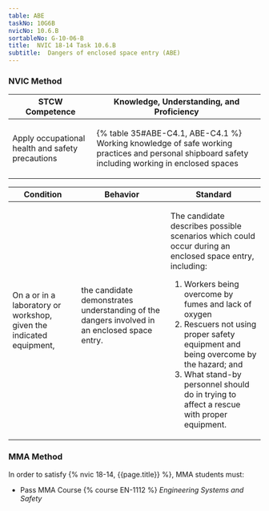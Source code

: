 ```yaml
---
table: ABE
taskNo: 10G6B
nvicNo: 10.6.B 
sortableNo: G-10-06-B
title:  NVIC 18-14 Task 10.6.B 
subtitle:  Dangers of enclosed space entry (ABE)
---
```






### NVIC Method

<a style="display:none;" onclick="togglevisibility('nvic_methods')" >Show NVIC method.</a>

<div id='nvic_methods' class='show'>

<table>
<thead>
<tr>
<th class='forty'> STCW Competence </th>
<th class='sixty'> Knowledge, Understanding, and Proficiency </th>
</tr>
</thead>

<tbody>
<tr><td markdown='1'>

Apply occupational health and safety precautions

</td><td markdown='1'>

{% table 35#ABE-C4.1, ABE-C4.1 %} Working knowledge of safe working practices and personal shipboard safety including working in enclosed spaces

</td></tr>


</tbody>
</table>


<table>
<thead>
<tr><th class='twenty'>  Condition </th><th class='twenty'> Behavior </th><th  class='sixty'>Standard </th></tr>
</thead>
<tbody >



<tr><td markdown='1'>

On a or in a laboratory or workshop, given the indicated equipment,

</td><td markdown='1'>

the candidate demonstrates understanding of the dangers involved in an enclosed space entry.

<br>

<div class="tooltip" markdown='1'>



</div>


</td><td markdown='1'>

The candidate describes possible scenarios which could occur during an enclosed space entry, including: 

1. Workers being overcome by fumes and lack of oxygen
2. Rescuers not using proper safety equipment and being overcome by the hazard; and 
3. What stand-by personnel should do in trying to affect a rescue with proper equipment. 

</td></tr>
</tbody>
</table>
</div>


### MMA Method

In order to satisfy  {% nvic 18-14, {{page.title}}  %}, MMA students must:

* Pass MMA Course {% course EN-1112 %}  *Engineering Systems and Safety*